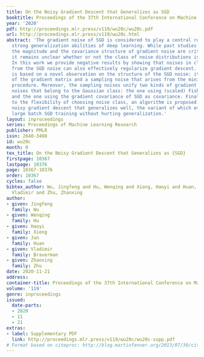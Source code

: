 ```yaml
---
title: On the Noisy Gradient Descent that Generalizes as SGD
booktitle: Proceedings of the 37th International Conference on Machine Learning
year: '2020'
pdf: http://proceedings.mlr.press/v119/wu20c/wu20c.pdf
url: http://proceedings.mlr.press/v119/wu20c.html
abstract: 'The gradient noise of SGD is considered to play a central role in the observed
  strong generalization abilities of deep learning. While past studies confirm that
  the magnitude and the covariance structure of gradient noise are critical for regularization,
  it remains unclear whether or not the class of noise distributions is important.
  In this work we provide negative results by showing that noises in classes different
  from the SGD noise can also effectively regularize gradient descent. Our finding
  is based on a novel observation on the structure of the SGD noise: it is the multiplication
  of the gradient matrix and a sampling noise that arises from the mini-batch sampling
  procedure. Moreover, the sampling noises unify two kinds of gradient regularizing
  noises that belong to the Gaussian class: the one using (scaled) Fisher as covariance
  and the one using the gradient covariance of SGD as covariance. Finally, thanks
  to the flexibility of choosing noise class, an algorithm is proposed to perform
  noisy gradient descent that generalizes well, the variant of which even benefits
  large batch SGD training without hurting generalization.'
layout: inproceedings
series: Proceedings of Machine Learning Research
publisher: PMLR
issn: 2640-3498
id: wu20c
month: 0
tex_title: On the Noisy Gradient Descent that Generalizes as {SGD}
firstpage: 10367
lastpage: 10376
page: 10367-10376
order: 10367
cycles: false
bibtex_author: Wu, Jingfeng and Hu, Wenqing and Xiong, Haoyi and Huan, Jun and Braverman,
  Vladimir and Zhu, Zhanxing
author:
- given: Jingfeng
  family: Wu
- given: Wenqing
  family: Hu
- given: Haoyi
  family: Xiong
- given: Jun
  family: Huan
- given: Vladimir
  family: Braverman
- given: Zhanxing
  family: Zhu
date: 2020-11-21
address: 
container-title: Proceedings of the 37th International Conference on Machine Learning
volume: '119'
genre: inproceedings
issued:
  date-parts:
  - 2020
  - 11
  - 21
extras:
- label: Supplementary PDF
  link: http://proceedings.mlr.press/v119/wu20c/wu20c-supp.pdf
# Format based on citeproc: http://blog.martinfenner.org/2013/07/30/citeproc-yaml-for-bibliographies/
---
```


